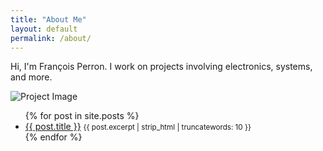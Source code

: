 ```yaml
---
title: "About Me"
layout: default
permalink: /about/
---
```


Hi, I'm François Perron. I work on projects involving electronics, systems, and more.

![Project Image](/assets/images/project1.jpg)


<ul>
{% for post in site.posts %}
  <li>
    <a href="{{ post.url | relative_url }}">{{ post.title }}</a>  
    <small>{{ post.excerpt | strip_html | truncatewords: 10 }}</small>
  </li>
{% endfor %}
</ul>
